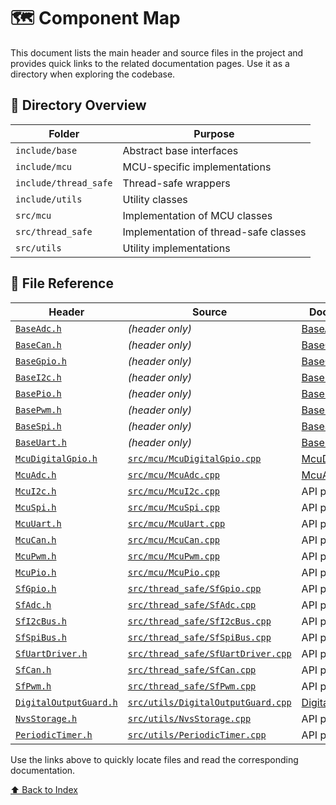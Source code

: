 # 🗺️ Component Map

This document lists the main header and source files in the project and provides quick links to the related documentation pages. Use it as a directory when exploring the codebase.

## 📂 Directory Overview

| Folder | Purpose |
|-------|---------|
| `include/base` | Abstract base interfaces |
| `include/mcu` | MCU-specific implementations |
| `include/thread_safe` | Thread-safe wrappers |
| `include/utils` | Utility classes |
| `src/mcu` | Implementation of MCU classes |
| `src/thread_safe` | Implementation of thread-safe classes |
| `src/utils` | Utility implementations |

## 🔗 File Reference

| Header | Source | Documentation |
|-------|-------|--------------|
| [`BaseAdc.h`](../include/base/BaseAdc.h) | *(header only)* | [BaseAdc](api/BaseAdc.md) |
| [`BaseCan.h`](../include/base/BaseCan.h) | *(header only)* | [BaseCan](api/BaseCan.md) |
| [`BaseGpio.h`](../include/base/BaseGpio.h) | *(header only)* | [BaseGpio](api/BaseGpio.md) |
| [`BaseI2c.h`](../include/base/BaseI2c.h) | *(header only)* | [BaseI2c](api/BaseI2c.md) |
| [`BasePio.h`](../include/base/BasePio.h) | *(header only)* | [BasePio](api/BasePio.md) |
| [`BasePwm.h`](../include/base/BasePwm.h) | *(header only)* | [BasePwm](api/BasePwm.md) |
| [`BaseSpi.h`](../include/base/BaseSpi.h) | *(header only)* | [BaseSpi](api/BaseSpi.md) |
| [`BaseUart.h`](../include/base/BaseUart.h) | *(header only)* | [BaseUart](api/BaseUart.md) |
| [`McuDigitalGpio.h`](../include/mcu/McuDigitalGpio.h) | [`src/mcu/McuDigitalGpio.cpp`](../src/mcu/McuDigitalGpio.cpp) | [McuDigitalGpio](api/McuDigitalGpio.md) |
| [`McuAdc.h`](../include/mcu/McuAdc.h) | [`src/mcu/McuAdc.cpp`](../src/mcu/McuAdc.cpp) | [McuAdc](api/McuAdc.md) |
| [`McuI2c.h`](../include/mcu/McuI2c.h) | [`src/mcu/McuI2c.cpp`](../src/mcu/McuI2c.cpp) | API pending |
| [`McuSpi.h`](../include/mcu/McuSpi.h) | [`src/mcu/McuSpi.cpp`](../src/mcu/McuSpi.cpp) | API pending |
| [`McuUart.h`](../include/mcu/McuUart.h) | [`src/mcu/McuUart.cpp`](../src/mcu/McuUart.cpp) | API pending |
| [`McuCan.h`](../include/mcu/McuCan.h) | [`src/mcu/McuCan.cpp`](../src/mcu/McuCan.cpp) | API pending |
| [`McuPwm.h`](../include/mcu/McuPwm.h) | [`src/mcu/McuPwm.cpp`](../src/mcu/McuPwm.cpp) | API pending |
| [`McuPio.h`](../include/mcu/McuPio.h) | [`src/mcu/McuPio.cpp`](../src/mcu/McuPio.cpp) | API pending |
| [`SfGpio.h`](../include/thread_safe/SfGpio.h) | [`src/thread_safe/SfGpio.cpp`](../src/thread_safe/SfGpio.cpp) | API pending |
| [`SfAdc.h`](../include/thread_safe/SfAdc.h) | [`src/thread_safe/SfAdc.cpp`](../src/thread_safe/SfAdc.cpp) | API pending |
| [`SfI2cBus.h`](../include/thread_safe/SfI2cBus.h) | [`src/thread_safe/SfI2cBus.cpp`](../src/thread_safe/SfI2cBus.cpp) | API pending |
| [`SfSpiBus.h`](../include/thread_safe/SfSpiBus.h) | [`src/thread_safe/SfSpiBus.cpp`](../src/thread_safe/SfSpiBus.cpp) | API pending |
| [`SfUartDriver.h`](../include/thread_safe/SfUartDriver.h) | [`src/thread_safe/SfUartDriver.cpp`](../src/thread_safe/SfUartDriver.cpp) | API pending |
| [`SfCan.h`](../include/thread_safe/SfCan.h) | [`src/thread_safe/SfCan.cpp`](../src/thread_safe/SfCan.cpp) | API pending |
| [`SfPwm.h`](../include/thread_safe/SfPwm.h) | [`src/thread_safe/SfPwm.cpp`](../src/thread_safe/SfPwm.cpp) | API pending |
| [`DigitalOutputGuard.h`](../include/utils/DigitalOutputGuard.h) | [`src/utils/DigitalOutputGuard.cpp`](../src/utils/DigitalOutputGuard.cpp) | [DigitalOutputGuard](api/DigitalOutputGuard.md) |
| [`NvsStorage.h`](../include/utils/NvsStorage.h) | [`src/utils/NvsStorage.cpp`](../src/utils/NvsStorage.cpp) | API pending |
| [`PeriodicTimer.h`](../include/utils/PeriodicTimer.h) | [`src/utils/PeriodicTimer.cpp`](../src/utils/PeriodicTimer.cpp) | API pending |

Use the links above to quickly locate files and read the corresponding documentation.

[⬆️ Back to Index](index.md)
